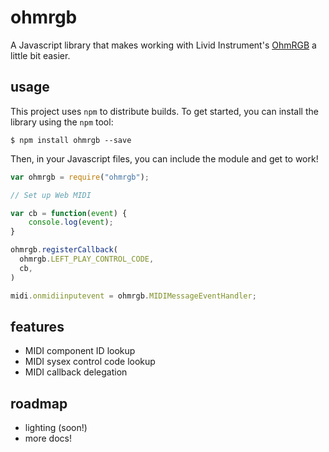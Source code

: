 # ohmrgb

A Javascript library that makes working with Livid Instrument's [OhmRGB](http://lividinstruments.com/products/ohm-rgb/) a little bit easier.

## usage

This project uses `npm` to distribute builds.  To get started, you can install the library using the `npm` tool:

```
$ npm install ohmrgb --save
```

Then, in your Javascript files, you can include the module and get to work!

```javascript
var ohmrgb = require("ohmrgb");

// Set up Web MIDI

var cb = function(event) {
    console.log(event);
}

ohmrgb.registerCallback(
  ohmrgb.LEFT_PLAY_CONTROL_CODE,
  cb,
)

midi.onmidiinputevent = ohmrgb.MIDIMessageEventHandler;
```

## features

- MIDI component ID lookup
- MIDI sysex control code lookup
- MIDI callback delegation

## roadmap
- lighting (soon!)
- more docs!
